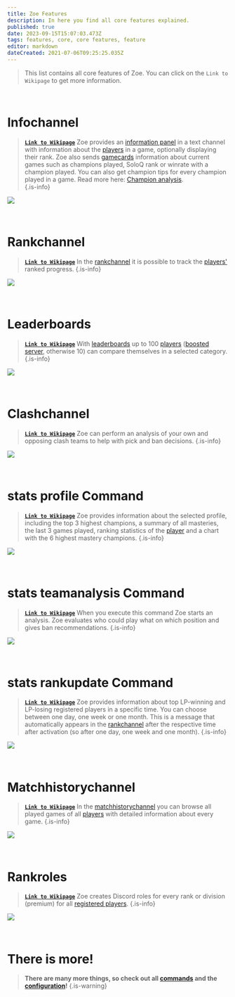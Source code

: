 ```yaml
---
title: Zoe Features
description: In here you find all core features explained.
published: true
date: 2023-09-15T15:07:03.473Z
tags: features, core, core features, feature
editor: markdown
dateCreated: 2021-07-06T09:25:25.035Z
---
```



> This list contains all core features of Zoe. You can click on the `Link to Wikipage`  to get more information.

<br> 

# Infochannel

>  [**`Link to Wikipage`**](https://wiki.zoe-discord-bot.ch/en/features/infoChannel/)
> Zoe provides an [information panel](/en/features/infoChannel) in a text channel with information about the [players](/en/terms/player) in a game, optionally displaying their rank. Zoe also sends [gamecards](/en/features/gamecards) information about current games such as champions played, SoloQ rank or winrate with a champion played. You can also get champion tips for every champion played in a game. Read more here: [Champion analysis](/en/features/champion-analysis).  
>{.is-info}
  

![](/en_/en_infochannel.png)

<br> 
  
# Rankchannel

> [**`Link to Wikipage`**](https://wiki.zoe-discord-bot.ch/en/features/rankChannel/)
>In the [rankchannel](/en/features/rankChannel) it is possible to track the [players'](/en/terms/player) ranked progress. 
>{.is-info}

![](/en_/en_rankchannel_message.png)

<br>
    
# Leaderboards
> [**`Link to Wikipage`**](https://wiki.zoe-discord-bot.ch/en/features/leaderboards/)
With [leaderboards](/en/features/leaderboards) up to 100 [players](/en/terms/player) ([boosted server](/en/http://wiki.zoe-discord-bot.ch/en/Zoe-Points-And-Boosting), otherwise 10) can compare themselves in a selected category.  
>{.is-info}

![](/en_/en_leaderboard_championmasterypoints.png)

<br>
    
# Clashchannel
> [**`Link to Wikipage`**](https://wiki.zoe-discord-bot.ch/en/features/clashChannel/)
>Zoe can perform an analysis of your own and opposing clash teams to help with pick and ban decisions. 
>{.is-info}

![](/new_clashinactive.png)

<br>
   
# stats profile Command
> [**`Link to Wikipage`**](https://wiki.zoe-discord-bot.ch/en/commands/stats/profile)
>Zoe provides information about the selected profile, including the top 3 highest champions, a summary of all masteries, the last 3 games played, ranking statistics of the [player](/en/terms/player) and a chart with the 6 highest mastery champions.
>{.is-info}
 
![](/en_/en_stats_profile.png)

<br>
    
# stats teamanalysis Command
> [**`Link to Wikipage`**](https://wiki.zoe-discord-bot.ch/en/commands/stats/teamAnalysis)
>When you execute this command Zoe starts an analysis. Zoe evaluates who could play what on which position and gives ban recommendations.
>{.is-info}

![](/en_/en_stats_teamanalysis_picks.png)

<br>

# stats rankupdate Command
> [**`Link to Wikipage`**](https://wiki.zoe-discord-bot.ch/en/commands/stats/rankupdate)
>Zoe provides information about top LP-winning and LP-losing registered players in a specific time. You can choose between one day, one week or one month.
This is a message that automatically appears in the [rankchannel](/en/features/rankChannel) after the respective time after activation (so after one day, one week and one month).
>{.is-info}

![](/en_/en_stats_rankupdate.png)

<br>

# Matchhistorychannel
> [**`Link to Wikipage`**](https://wiki.zoe-discord-bot.ch/en/features/matchhistoryChannel)
>In the [matchhistorychannel](/en/features/matchhistoryChannel) you can browse all played games of all [players](/en/terms/player) with detailed information about every game.
>{.is-info}

![](/en_/en_matchhistorychannel_message_default.png)

<br>
 
# Rankroles
> [**`Link to Wikipage`**](https://wiki.zoe-discord-bot.ch/en/features/rankroles)
>Zoe creates Discord roles for every rank or division (premium) for all [registered players](/en/terms/player).
>{.is-info}

![](/improved_rankroles_5.png)

<br>
  
 # There is more!
  
> **There are many more things, so check out all [commands](https://wiki.zoe-discord-bot.ch/en/commands) and the [configuration](https://wiki.zoe-discord-bot.ch/en/Zoe-Configuration/)!**
>{.is-warning}


